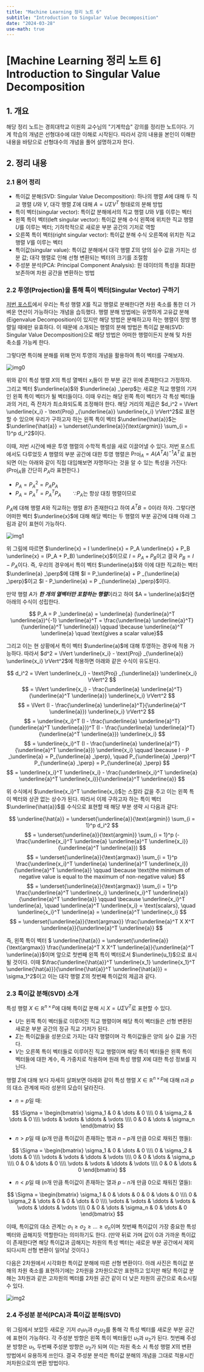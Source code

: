 ```yaml
---
title: "Machine Learning 정리 노트 6"
subtitle: "Introduction to Singular Value Decomposition"
date: "2024-03-28"
use-math: true
---
```


# [Machine Learning 정리 노트 6] Introduction to Singular Value Decomposition

## 1. 개요

해당 정리 노트는 경희대학교 이원희 교수님의 "기계학습" 강의를 정리한 노트이다. 기계 학습의 개념은 선형대수에 대한 이해로 시작된다. 따라서 강의 내용을 본인이 이해한 내용을 바탕으로 선형대수의 개념을 풀어 설명하고자 한다.

## 2. 정리 내용

### 2.1 용어 정리

- 특이값 분해(SVD: Singular Value Decomposition): 하나의 행렬 $A$에 대해 두 직교 행렬 $U$와 $V$, 대각 행렬 $\Sigma$에 대해 $A = U \Sigma V^T$ 형태로의 분해 방법
- 특이 벡터(singular vector): 특이값 분해에서의 직교 행렬 $U$와 $V$를 이루는 벡터
- 왼쪽 특이 벡터(left singular vector): 특이값 분해 수식 왼쪽에 위치한 직교 행렬 $U$를 이루는 벡터; 기하학적으로 새로운 부분 공간의 기저로 역할
- 오른쪽 특이 벡터(right singular vector): 특이값 분해 수식 오른쪽에 위치한 직교 행렬 $V$를 이루는 벡터
- 특이값(singular value): 특이값 분해에서 대각 행렬 $\Sigma$의 양의 실수 값을 가지는 성분 값; 대각 행렬로 인해 선형 변환되는 벡터의 크기를 조절함
- 주성분 분석(PCA: Principal Component Analysis): 원 데이터의 특성을 최대한 보존하며 차원 공간을 변환하는 방법

### 2.2 투영(Projection)을 통해 특이 벡터(Singular Vector) 구하기

[저번 포스트](https://yoonylim.github.io/posts/machine-learning/2024-03-26-machine-learning-5)에서 우리는 특성 행렬 $X$를 직교 행렬로 분해한다면 차원 축소를 통한 더 가벼운 연산이 가능하다는 개념을 습득했다. 행렬 분해 방법에는 유명하게 고유값 분해(Eigenvalue Decomposition)이 있지만 해당 방법은 분해하고자 하는 행렬이 정방 행렬일 때에만 유효하다. 이 때문에 소개되는 행렬의 분해 방법은 특이값 분해(SVD: Singular Value Decomposition)으로 해당 방법은 어떠한 행렬이든지 분해 및 차원 축소를 가능케 한다.

그렇다면 특이해 분해를 위해 먼저 투영의 개념을 활용하여 특이 벡터를 구해보자.

![img0](/images/machine-learning/20240328/img0.png)

위와 같이 특성 행렬 $X$의 특성 열벡터 $x_i$들이 한 부분 공간 위에 존재한다고 가정하자. 그리고 벡터 $\underline{a}$와 $\underline{a}
_\perp$는 새로운 직교 행렬의 기저인 왼쪽 특이 벡터가 될 벡터들이다. 이때 우리는 해당 왼쪽 특이 벡터가 각 특성 벡터들과의 거리, 즉 잔차가 최소화되도록 조정해야 한다. 해당 거리의 제곱은 
$d_i^2 = \lVert \underline{x_i} - \text{Proj}
_{\underline{a}} \underline{x_i} \rVert^2$로 표현할 수 있으며 우리가 구하고자 하는 왼쪽 특이 벡터 
$\underline{\hat{a}}$는 $\underline{\hat{a}} = \underset{\underline{a}}{\text{argmin}} \sum_{i = 1}^p d_i^2$이다.

이때, 저번 시간에 배운 투영 행렬의 수학적 특성을 새로 이끌어낼 수 있다. 저번 포스트에서도 다루었듯 $A$ 행렬의 부분 공간에 대한 투영 행렬은 $\text{Proj}_{A} = A (A^T A)^{-1} A^T$로 표현되면 이는 아래와 같이 직접 대입해보면 자명하다는 것을 알 수 있는 특성을 가진다:
($\text{Proj}_{A}$을 간단히 $P_A$라 표현한다.)

- $P_A = P^2_A = P_A P_A$
- $P_A = P_A^T = P_A^T P_A \qquad \because P_A$는 항상 대칭 행렬이므로

$P_A$에 대해 행렬 $A$와 직교하는 행렬 $B$가 존재한다고 하여 $A^T B = 0$이라 하자. 그렇다면 어떠한 벡터 $\underline{x}$에 대해 해당 벡터는 두 행렬의 부분 공간에 대해 아래 그림과 같이 표현이 가능하다.

![img1](/images/machine-learning/20240328/img1.png)

위 그림에 따르면 $\underline{x} = I \underline{x} = P_A \underline{x} + P_B \underline{x} = (P_A + P_B) \underline{x}$이므로 $I = P_A + P_B$이고 결국 $P_B = I - P_A$이다. 즉, 우리의 경우에서 특이 벡터 $\underline{a}$와 이에 대한 직교하는 벡터 $\underline{a}
_\perp$에 대해 
$I = P_\underline{a} + P
_{\underline{a}
_\perp}$이고 
$I - P_\underline{a} = P
_{\underline{a}
_\perp}$이다.

만약 행렬 $A$가 ***한 개의 열벡터만 포함하는 행렬***이라고 하여 $A = \underline{a}$라면 아래의 수식이 성립한다.

$$ P_A = P
_\underline{a} = \underline{a} (\underline{a}^T \underline{a})^{-1} \underline{a}^T = \frac{\underline{a} \underline{a}^T}{\underline{a}^T \underline{a}} \qquad \because \underline{a}^T \underline{a} \quad \text{gives a scalar value}$$

그리고 이는 현 상황에서 특이 벡터 $\underline{a}$에 대해 투영하는 경우에 적용 가능하다. 따라서 $d^2 = \lVert \underline{x_i} - \text{Proj}
_{\underline{a}} \underline{x_i} \rVert^2$에 적용하면 아래와 같은 수식이 유도된다.

$$ d_i^2 = \lVert \underline{x_i} - \text{Proj}
_{\underline{a}} \underline{x_i} \rVert^2 $$
$$ = \lVert \underline{x_i} - \frac{\underline{a} \underline{a}^T}{\underline{a}^T \underline{a}} \underline{x_i} \rVert^2 $$
$$ = \lVert (I - \frac{\underline{a} \underline{a}^T}{\underline{a}^T \underline{a}}) \underline{x_i} \rVert^2 $$
$$ = \underline{x_i}^T (I - \frac{\underline{a} \underline{a}^T}{\underline{a}^T \underline{a}})^T (I - \frac{\underline{a} \underline{a}^T}{\underline{a}^T \underline{a}}) \underline{x_i} $$
$$ = \underline{x_i}^T (I - \frac{\underline{a} \underline{a}^T}{\underline{a}^T \underline{a}}) \underline{x_i} \qquad \because I - P
_\underline{a} = 
P_{\underline{a}
_\perp}, \quad
P_{\underline{a}
_\perp}^T 
P_{\underline{a}
_\perp} =
P_{\underline{a}
_\perp}
$$
$$ = \underline{x_i}^T \underline{x_i} - \frac{\underline{x_i}^T \underline{a} \underline{a}^T \underline{x_i}}{\underline{a}^T \underline{a}} $$

위 수식에서 $\underline{x_i}^T \underline{x_i}$는 스칼라 값을 주고 이는 왼쪽 특이 벡터와 상관 없는 상수가 된다. 따라서 이제 구하고자 하는 특이 벡터 $\underline{\hat{a}}$를 수식으로 표현할 때 해당 부분 생략 시 다음과 같다:

$$ \underline{\hat{a}} = \underset{\underline{a}}{\text{argmin}} \sum_{i = 1}^p d_i^2 $$
$$ = \underset{\underline{a}}{\text{argmin}} \sum_{i = 1}^p (- \frac{\underline{x_i}^T \underline{a} \underline{a}^T \underline{x_i}}{\underline{a}^T \underline{a}}) $$
$$ = \underset{\underline{a}}{\text{argmax}} \sum_{i = 1}^p \frac{\underline{x_i}^T \underline{a} \underline{a}^T \underline{x_i}}{\underline{a}^T \underline{a}} \qquad \because \text{the minimum of negative value is equal to the maximum of non-negative value} $$
$$ = \underset{\underline{a}}{\text{argmax}} \sum_{i = 1}^p \frac{\underline{a}^T \underline{x_i} \underline{x_i}^T \underline{a}}{\underline{a}^T \underline{a}} \qquad \because \underline{x_i}^T \underline{a}, \quad \underline{a}^T \underline{x_i} = \text{scalars}, \quad \underline{x_i}^T \underline{a} = \underline{a}^T \underline{x_i} $$
$$ = \underset{\underline{a}}{\text{argmax}} \frac{\underline{a}^T X X^T \underline{a}}{\underline{a}^T \underline{a}} $$

즉, 왼쪽 특이 벡터 $ \underline{\hat{a}} = \underset{\underline{a}}{\text{argmax}} \frac{\underline{a}^T X X^T \underline{a}}{\underline{a}^T \underline{a}}$이며 앞으로 첫번째 왼쪽 특이 벡터로서 $\underline{u_1}$으로 표시될 것이다. 이때 $\frac{\underline{\hat{a}}^T \underline{x_1} \underline{x_1}^T \underline{\hat{a}}}{\underline{\hat{a}}^T \underline{\hat{a}}} = \sigma_1^2$이고 이는 대각 행렬 $\Sigma$의 첫번째 특이값의 제곱과 같다.

### 2.3 특이값 분해(SVD) 소개

특성 행렬 $X \in \mathbb{R}^{n \times p}$에 대해 특이값 분해 시 $X = U \Sigma V^T$로 표현할 수 있다.

- $U$는 왼쪽 특이 벡터들로 이루어진 직교 행렬이며 해당 특이 벡터들은 선형 변환된 새로운 부분 공간의 정규 직교 기저가 된다.
- $\Sigma$는 특이값들을 성분으로 가지는 대각 행렬이며 각 특이값들은 양의 실수 값을 가진다.
- $V$는 오른쪽 특이 벡터들로 이루어진 직교 행렬이며 해당 특이 벡터들은 왼쪽 특이 벡터들에 대한 계수, 즉 가중치로 작용하며 원래 특성 행렬 $X$에 대한 특성 정보를 지닌다.

행렬 $\Sigma$에 대해 보다 자세히 살펴보면 아래와 같이 특성 행렬 $X \in \mathbb{R}^{n \times p}$에 대해 $n$과 $p$의 대소 관계에 따라 성분의 모습이 달라진다.

- $n = p$일 때:

$$ \Sigma = \begin{bmatrix} \sigma_1 & 0 & \dots & 0 \\\\ 0 & \sigma_2 & \dots & 0 \\\\ \vdots & \vdots & \ddots & \vdots \\\\ 0 & 0 & \dots & \sigma_n \end{bmatrix} $$

- $n > p$일 때 ($p$개 만큼 특이값이 존재하는 행과 $n-p$개 만큼 0으로 채워진 행들):

$$ \Sigma = \begin{bmatrix} \sigma_1 & 0 & \dots & 0 \\\\ 0 & \sigma_2 & \dots & 0 \\\\ \vdots & \vdots & \ddots & \vdots \\\\ 0 & 0 & \dots & \sigma_p \\\\ 0 & 0 & \dots & 0 \\\\ \vdots & \vdots & \ddots & \vdots \\\\ 0 & 0 & \dots & 0 \end{bmatrix} $$

- $n < p$일 때 ($n$개 만큼 특이값이 존재하는 열과 $p-n$개 만큼 0으로 채워진 열들):

$$ \Sigma = \begin{bmatrix} \sigma_1 & 0 & \dots & 0 & 0 & \dots & 0 \\\\ 0 & \sigma_2 & \dots & 0 & 0 & \dots & 0 \\\\ \vdots & \vdots & \ddots & \vdots & \vdots & \ddots & \vdots \\\\ 0 & 0 & \dots & \sigma_n & 0 & \dots & 0 \end{bmatrix} $$

이때, 특이값의 대소 관계는 $\sigma_1 \geq \sigma_2 \geq \dots \geq \sigma_n$이며 첫번째 특이값이 가장 중요한 특성 벡터와 곱해지듯 역할한다는 의미하기도 한다. (만약 뒤로 가며 값이 0과 가까운 특이값이 존재한다면 해당 특이값과 곱해지는 차원의 특성 벡터는 새로운 부분 공간에서 제외되다시피 선형 변환이 일어날 것이다.)

다음은 2차원에서 시각화한 특이값 분해에 따른 선형 변환이다. 아래 사진은 특이값 분해의 차원 축소를 표현하기에는 2차원을 2차원으로만 표현하고 있지만 해당 특이값 분해는 3차원과 같은 고차원의 벡터를 2차원 공간 같이 더 낮은 차원의 공간으로 축소시킬 수 있다.

![img2](/images/machine-learning/20240328/img2.png)

### 2.4 주성분 분석(PCA)과 특이값 분해(SVD)

위 그림에서 보았듯 새로운 기저 $\sigma_1 u_1$과 $\sigma_2 u_2$를 통해 각 특성 벡터를 새로운 부분 공간에 표현이 가능하다. 각 주성분 방향은 왼쪽 특이 벡터들인 $u_1$과 $u_2$가 된다. 첫번째 주성분 방향은 $u_1$, 두번째 주성분 방향은 $u_2$가 되며 이는 차원 축소 시 특성 행렬 $X$의 변환 방법에서 유용하게 쓰인다. 결국 주성분 분석은 특이값 분해의 개념을 그대로 적용시킨 저차원으로의 변환 방법이다.
